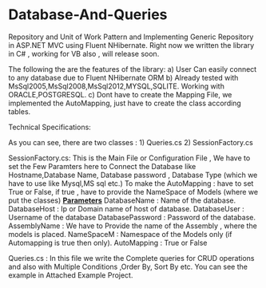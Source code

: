 # Database-And-Queries

 Repository and Unit of Work Pattern and Implementing Generic Repository in ASP.NET MVC using Fluent NHibernate.
 Right now we written the library in C# , working for VB also , will release soon.
 
 The following the are the features of the library:
 a) User Can easily connect to any database due to Fluent NHibernate ORM
 b) Already tested with MsSql2005,MsSql2008,MsSql2012,MYSQL,SQLITE. Working with ORACLE,POSTGRESQL.
 c) Dont have to create the Mapping File, we implemented the AutoMapping, just have to create the class according tables.


Technical Specifications:

As you can see, there are two classes : 1) Queries.cs 
                                        2) SessionFactory.cs
                                        
SessionFactory.cs:
            This is the Main File or Configuration File , We have to set the Few Paramters here to Connect the Database 
            like Hostname,Database Name, Database password , Database Type (which we have to use like Mysql,MS sql etc.)
            To make the AutoMapping : have to set True or False, if true , have to provide the NameSpace of Models (where we put the classes)
            <b><u>Parameters</u></b>
            DatabaseName  : Name of the database.
            DatabaseHost  : Ip or Domain name of host of database.
            DatabaseUser  : Username of the database 
            DatabasePassword : Password of the database.
            AssemblyName : We have to Provide the name of the Assembly , where the models is placed.
            NameSpaceM : Namespace of the Models only (if Automapping is true then only).
            AutoMapping : True or False

Queries.cs :
            In this file we write the Complete queries for CRUD operations and also with Multiple Conditions ,Order By, Sort By etc.
            You can see the example in Attached Example Project.
            
            

                                        

